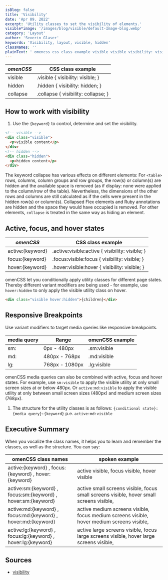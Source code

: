 ```yaml
---
isBlog: false
title: 'Visibility'
date: 'Apr 09. 2022'
excerpt: 'Utility classes to set the visibility of elements.'
visible*image: '/images/blog/visible/default-Image-blog.webp'
category: 'Layout'
author: 'Severin Glaser'
keywords: 'Visibility, layout, visible, hidden'
classNames: ''
plainText: ' omencss css class example visible visible visibility: visible; hidden hidden visibility: hidden; collapse collapse visibility: collapse; how to work with visibility 1 use the ` keyword ` to control determine and set the visibility  the keyword collapse has various effects on different elements: for ` table ` rows columns column groups and row groups the row s or column s are hidden and the available space is removed as if display: none were applied to the column row of the table nevertheless the dimensions of the other rows and columns are still calculated as if the cells were present in the hidden row s or column s collapsed flex elements and ruby annotations are hidden and the space they would have occupied is removed for other elements `collapse` is treated in the same way as hiding an element active focus and hover states omencss css class example active: keyword active :visible:active visibility: visible; focus: keyword focus :visible:focus visibility: visible; hover: keyword hover :visible:hover visibility: visible; omencss let you conditionally apply utility classes for different page states thereby different variant modifiers are being used for example use `hover:hidden` to only apply the visible utility class on hover  responsive breakpoints use variant modifiers to target media queries like responsive breakpoints media query range omencss example sm: 0px 480px sm:visible md: 480px 768px md:visible lg: 768px 1080px lg:visible omencss media queries can also be combined with active focus and hover states for example use `sm:visible` to apply the visible utility at only small screen sizes at or below 480px or `active:md:visible` to apply the visible utility at only between small screen sizes 480px and medium screen sizes 768px 1 the structure for the utility classes is as follows: ` conditional state : media query : keyword ` p e `active:md:visible` executive summary when you vocalize the class names it helps you to learn and remember the classes as well as the structure you can say: omencss class names spoken example active: keyword focus: keyword hover: keyword active visible focus visible hover visible active:sm: keyword focus:sm: keyword hover:sm: keyword active small screens visible focus small screens visible hover small screens visible active:md: keyword focus:md: keyword hover:md: keyword active medium screens visible focus medium screens visible hover medium screens visible active:lg: keyword focus:lg: keyword hover:lg: keyword active large screens visible focus large screens visible hover large screens visible sources visibility https: developer mozilla org en-us docs web css visibility '
---
```


| _omenCSS_ | CSS class example                   |
| --------- | ----------------------------------- |
| visible   | .visible { visibility: visible; }   |
| hidden    | .hidden { visibility: hidden; }     |
| collapse  | .collapse { visibility: collapse; } |

## How to work with visibility

1. Use the `{keyword}` to control, determine and set the visibility.

```html
<!-- visible -->
<div class="visible">
  <p>visible content</p>
</div>
<!-- hidden -->
<div class="hidden">
  <p>hidden content</p>
</div>
```

The keyword collapse has various effects on different elements: For `<table>` rows, columns, column groups and row groups, the row(s) or column(s) are hidden and the available space is removed (as if display: none were applied to the column/row of the table). Nevertheless, the dimensions of the other rows and columns are still calculated as if the cells were present in the hidden row(s) or column(s). Collapsed Flex elements and Ruby annotations are hidden and the space they would have occupied is removed. For other elements, `collapse` is treated in the same way as hiding an element.

## Active, focus, and hover states

| _omenCSS_        | CSS class example                                |
| ---------------- | ------------------------------------------------ |
| active:{keyword} | .active\:visible:active { visibility: visible; } |
| focus:{keyword}  | .focus\:visible:focus { visibility: visible; }   |
| hover:{keyword}  | .hover\:visible:hover { visibility: visible; }   |

omenCSS let you conditionally apply utility classes for different page states. Thereby different variant modifiers are being used - for example, use `hover:hidden` to only apply the visible utility class on hover.

```html
<div class="visible hover:hidden">{children}</div>
```

## Responsive Breakpoints

Use variant modifiers to target media queries like responsive breakpoints.

| media query | Range          | omenCSS example |
| ----------- | -------------- | --------------- |
| sm:         | 0px - 480px    | .sm:visible     |
| md:         | 480px - 768px  | .md:visible     |
| lg:         | 768px - 1080px | .lg:visible     |

omenCSS media queries can also be combined with active, focus and hover states. For example, use `sm:visible` to apply the visible utility at only small screen sizes at or below 480px. Or `active:md:visible` to apply the visible utility at only between small screen sizes (480px) and medium screen sizes (768px).

1. The structure for the utility classes is as follows: `{conditional state}:{media query}:{keyword}` p.e. `active:md:visible`

## Executive Summary

When you vocalize the class names, it helps you to learn and remember the classes, as well as the structure. You can say:

| omenCSS class names                                           | spoken example                                                                             |
| ------------------------------------------------------------- | ------------------------------------------------------------------------------------------ |
| active:{keyword} , focus:{keyword} , hover:{keyword}          | active visible, focus visible, hover visible                                               |
| active:sm:{keyword} , focus:sm:{keyword} , hover:sm:{keyword} | active small screens visible, focus small screens visible, hover small screens visible,    |
| active:md:{keyword} , focus:md:{keyword} , hover:md:{keyword} | active medium screens visible, focus medium screens visible, hover medium screens visible, |
| active:lg:{keyword} , focus:lg:{keyword} , hover:lg:{keyword} | active large screens visible, focus large screens visible, hover large screens visible,    |

## Sources

- [visibility](https://developer.mozilla.org/en-US/docs/Web/CSS/visibility)
